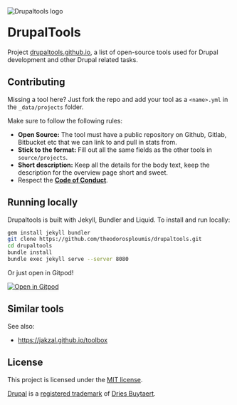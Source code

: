 <img src="img/logo.png" align="left" alt="Drupaltools logo">

# DrupalTools

Project [drupaltools.github.io](https://drupaltools.github.io/), a list of open-source tools used for
Drupal development and other Drupal related tasks.

## Contributing

Missing a tool here? Just fork the repo and add your tool as a `<name>.yml` in the `_data/projects` folder.

Make sure to follow the following rules:

 - **Open Source:** The tool must have a public repository on Github, Gitlab, Bitbucket etc that we can link to and pull in stats from.
 - **Stick to the format:** Fill out all the same fields as the other tools in `source/projects`.
 - **Short description:** Keep all the details for the body text, keep the description for the overview page short and sweet.
 - Respect the **[Code of Conduct](blob/master/CODE_OF_CONDUCT.md)**.

## Running locally

Drupaltools is built with Jekyll, Bundler and Liquid. To install and run locally:

```bash
gem install jekyll bundler
git clone https://github.com/theodorosploumis/drupaltools.git
cd drupaltools
bundle install
bundle exec jekyll serve --server 8080
```

Or just open in Gitpod!

[![Open in Gitpod](https://gitpod.io/button/open-in-gitpod.svg)](https://gitpod.io/#https://github.com/drupaltools/drupaltools.github.io)

## Similar tools

See also:

- https://jakzal.github.io/toolbox

## License

This project is licensed under the [MIT license](LICENSE.md).

[Drupal](https://www.drupal.org) is a [registered trademark](http://drupal.com/trademark) of [Dries Buytaert](http://buytaert.net/).
